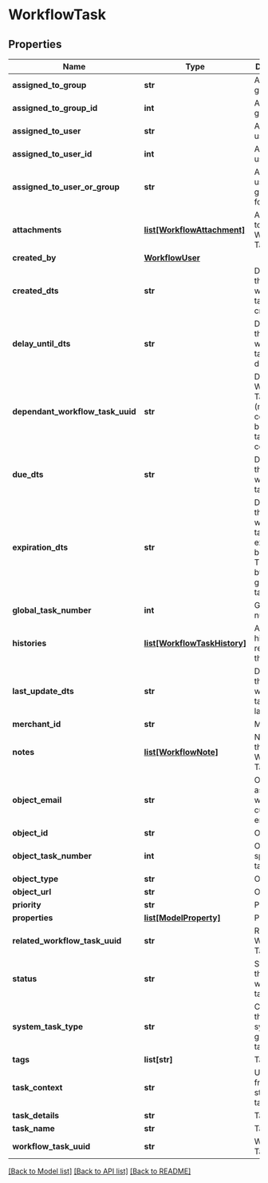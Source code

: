 # WorkflowTask

## Properties
Name | Type | Description | Notes
------------ | ------------- | ------------- | -------------
**assigned_to_group** | **str** | Assigned to group | [optional] 
**assigned_to_group_id** | **int** | Assigned to group ID | [optional] 
**assigned_to_user** | **str** | Assigned to user | [optional] 
**assigned_to_user_id** | **int** | Assigned to user ID | [optional] 
**assigned_to_user_or_group** | **str** | Assigned to user or group (used for sorting) | [optional] 
**attachments** | [**list[WorkflowAttachment]**](WorkflowAttachment.md) | Attachments to the Workflow Task | [optional] 
**created_by** | [**WorkflowUser**](WorkflowUser.md) |  | [optional] 
**created_dts** | **str** | Date/time that the workflow task was created | [optional] 
**delay_until_dts** | **str** | Date/time that the workflow task should delay until | [optional] 
**dependant_workflow_task_uuid** | **str** | Dependant Workflow Task UUID (must be completed before this task can be completed) | [optional] 
**due_dts** | **str** | Date/time that the workflow task is due | [optional] 
**expiration_dts** | **str** | Date/time that the workflow task will expire and be closed.  This is set by system generated tasks. | [optional] 
**global_task_number** | **int** | Global task numer | [optional] 
**histories** | [**list[WorkflowTaskHistory]**](WorkflowTaskHistory.md) | Array of history records for the task | [optional] 
**last_update_dts** | **str** | Date/time that the workflow task was last updated | [optional] 
**merchant_id** | **str** | Merchant ID | [optional] 
**notes** | [**list[WorkflowNote]**](WorkflowNote.md) | Notes on the Workflow Task | [optional] 
**object_email** | **str** | Object is associated with customer email | [optional] 
**object_id** | **str** | Object ID | [optional] 
**object_task_number** | **int** | Object specific task numer | [optional] 
**object_type** | **str** | Object Type | [optional] 
**object_url** | **str** | Object URL | [optional] 
**priority** | **str** | Priority | [optional] 
**properties** | [**list[ModelProperty]**](ModelProperty.md) | Properties | [optional] 
**related_workflow_task_uuid** | **str** | Related Workflow Task UUID | [optional] 
**status** | **str** | Status of the workflow task | [optional] 
**system_task_type** | **str** | Constant for the type of system generated task | [optional] 
**tags** | **list[str]** | Tags | [optional] 
**task_context** | **str** | User friendly string of the task context | [optional] 
**task_details** | **str** | Task Details | [optional] 
**task_name** | **str** | Task Name | [optional] 
**workflow_task_uuid** | **str** | Workflow Task UUID | [optional] 

[[Back to Model list]](../README.md#documentation-for-models) [[Back to API list]](../README.md#documentation-for-api-endpoints) [[Back to README]](../README.md)


